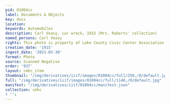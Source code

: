 ```yaml
---
pid: 01004cc
label: Documents & Objects
key: docs
location: 
keywords: Automobiles
description: Carl Veasy, car wreck, 1915 (Mrs. Roberts' collection)
named_persons: Carl Veasy
rights: This photo is property of Lake County Civic Center Association.
creation_date: '1915'
ingest_date: '2021-03-30'
format: Photo
source: Scanned Negative
order: '937'
layout: cmhc_item
thumbnail: "/img/derivatives/iiif/images/01004cc/full/250,/0/default.jpg"
full: "/img/derivatives/iiif/images/01004cc/full/1140,/0/default.jpg"
manifest: "/img/derivatives/iiif/01004cc/manifest.json"
collection: cmhc
! '': 
---
```


